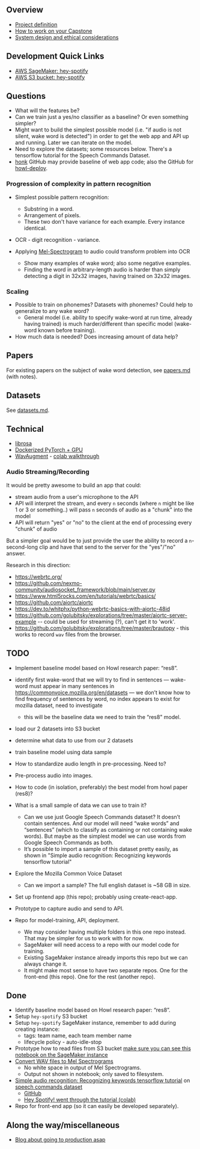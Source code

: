 ## Overview

- [Project definition](https://docs.google.com/document/d/1OT4Ia46U7MTkquMIEYaLrGxiw7zxvn0Db_ogwX9X0kw/edit)
- [How to work on your Capstone](https://docs.google.com/document/d/1h-XXeTrYdn_SWidsiF9iBrdtkksXJJjm-TYWXep74fE/edit)
- [System design and ethical considerations](https://canvas.instructure.com/courses/2578379/modules/items/42755620)

## Development Quick Links

- [AWS SageMaker: hey-spotify](https://console.aws.amazon.com/sagemaker/home?region=us-east-1#/notebook-instances)
- [AWS S3 bucket: hey-spotify](https://s3.console.aws.amazon.com/s3/home?region=us-east-1#)

## Questions

- What will the features be?
- Can we train just a yes/no classifier as a baseline? Or even something simpler?
- Might want to build the simplest possible model (i.e. "if audio is not silent, wake word is detected") in order to get the web app and API up and running. Later we can iterate on the model.
- Need to explore the datasets; some resources below. There's a tensorflow tutorial for the Speech Commands Dataset.
- [honk](https://github.com/castorini/honk) GitHub may provide baseline of web app code; also the GitHub for [howl-deploy](https://github.com/castorini/howl-deploy).

### Progression of complexity in pattern recognition

- Simplest possible pattern recognition:
  - Substring in a word.
  - Arrangement of pixels.
  - These two don't have variance for each example. Every instance identical.
- OCR - digit recognition - variance.
- Applying [Mel-Spectrogram](https://towardsdatascience.com/getting-to-know-the-mel-spectrogram-31bca3e2d9d0) to audio could transform problem into OCR

  - Show many examples of wake word; also some negative examples.
  - Finding the word in arbitrary-length audio is harder than simply detecting a digit in 32x32 images, having trained on 32x32 images.

### Scaling

- Possible to train on phonemes? Datasets with phonemes? Could help to generalize to any wake word?
  - General model (i.e. ability to specify wake-word at run time, already having trained) is much harder/different than specific model (wake-word known before training).
- How much data is needed? Does increasing amount of data help?

## Papers

For existing papers on the subject of wake word detection, see [papers.md](papers.md) (with notes).

## Datasets

See [datasets.md](datasets.md).

## Technical

- [librosa](https://librosa.org/doc/latest/tutorial.html)
- [Dockerized PyTorch + GPU](https://ngc.nvidia.com/catalog/containers/nvidia:pytorch)
- [WavAugment](https://github.com/facebookresearch/WavAugment) - [colab walkthrough](https://colab.research.google.com/github/facebookresearch/WavAugment/blob/master/examples/python/WavAugment_walkthrough.ipynb)

### Audio Streaming/Recording

It would be pretty awesome to build an app that could:

- stream audio from a user's microphone to the API
- API will interpret the stream, and every `n` seconds (where `n` might be like 1 or 3 or something..) will pass `n` seconds of audio as a "chunk" into the model
- API will return "yes" or "no" to the client at the end of processing every "chunk" of audio

But a simpler goal would be to just provide the user the ability to record a `n`-second-long clip and have that send to the server for the "yes"/"no" answer.

Research in this direction:

- https://webrtc.org/
- https://github.com/nexmo-community/audiosocket_framework/blob/main/server.py
- https://www.html5rocks.com/en/tutorials/webrtc/basics/
- https://github.com/aiortc/aiortc
- https://dev.to/whitphx/python-webrtc-basics-with-aiortc-48id
- https://github.com/golubitsky/explorations/tree/master/aiortc-server-example -- could be used for streaming (?), can't get it to 'work'.
- https://github.com/golubitsky/explorations/tree/master/brautopy - this works to record `wav` files from the browser.

## TODO

- Implement baseline model based on Howl research paper: “res8”.
- identify first wake-word that we will try to find in sentences — wake-word must appear in many sentences in https://commonvoice.mozilla.org/en/datasets — we don’t know how to find frequency of sentences by word, no index appears to exist for mozilla dataset, need to investigate
  - this will be the baseline data we need to train the “res8" model.
- load our 2 datasets into S3 bucket
- determine what data to use from our 2 datasets
- train baseline model using data sample
- How to standardize audio length in pre-processing. Need to?
- Pre-process audio into images.
- How to code (in isolation, preferably) the best model from howl paper (res8)?
- What is a small sample of data we can use to train it?

  - Can we use just Google Speech Commands dataset? It doesn’t contain sentences. And our model will need “wake words” and “sentences” (which to classify as containing or not containing wake words). But maybe as the simplest model we can use words from Google Speech Commands as both.
  - It’s possible to import a sample of this dataset pretty easily, as shown in "Simple audio recognition: Recognizing keywords tensorflow tutorial"

- Explore the Mozilla Common Voice Dataset

  - Can we import a sample? The full english dataset is ~58 GB in size.

- Set up frontend app (this repo); probably using create-react-app.
- Prototype to capture audio and send to API.
- Repo for model-training, API, deployment.

  - We may consider having multiple folders in this one repo instead. That may be simpler for us to work with for now.
  - SageMaker will need access to a repo with our model code for training.
  - Existing SageMaker instance already imports this repo but we can always change it.
  - It might make most sense to have two separate repos. One for the front-end (this repo). One for the rest (another repo).

## Done

- Identify baseline model based on Howl research paper: “res8”.
- Setup `hey-spotify` S3 bucket
- Setup `hey-spotify` SageMaker instance, remember to add during creating instance:
  - tags: team name, each team member name
  - lifecycle policy - auto-idle-stop
- Prototype how to read files from S3 bucket [make sure you can see this notebook on the SageMaker instance](https://hey-spotify.notebook.us-east-1.sagemaker.aws/notebooks/wake-word-app/S3%20demo.ipynb)
- [Convert WAV files to Mel Spectrograms](https://colab.research.google.com/drive/1oJC1Te5-OyUuWKJ5wOJd5edy7ct1Dtih?usp=sharing)
  - No white space in output of Mel Spectrograms.
  - Output not shown in notebook; only saved to filesystem.
- [Simple audio recognition: Recognizing keywords tensorflow tutorial](https://www.tensorflow.org/tutorials/audio/simple_audio) on [speech commands dataset](https://www.tensorflow.org/datasets/catalog/speech_commands)
  - [GitHub](https://github.com/tensorflow/tensorflow/tree/master/tensorflow/examples/speech_commands)
  - [Hey Spotify! went through the tutorial (colab)](https://colab.research.google.com/drive/1N7KJ-TS-d91heKK1s3q8nnT7LaRTdZat#scrollTo=dHqqcuf4PL9T)
- Repo for front-end app (so it can easily be developed separately).

## Along the way/miscellaneous

- [Blog about going to production asap](https://www.bodyworkml.com/posts/scikit-learn-meet-production)
